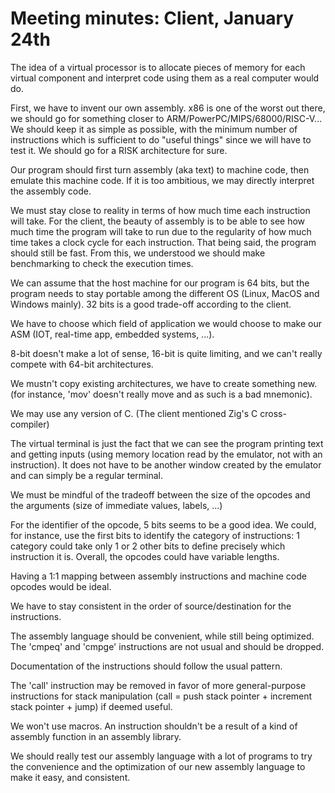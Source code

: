 # Meeting minutes: Client, January 24th

The idea of a virtual processor is to allocate pieces of memory for each virtual component and interpret code using them as a real computer would do.

First, we have to invent our own assembly. x86 is one of the worst out there, we should go for something closer to ARM/PowerPC/MIPS/68000/RISC-V...
We should keep it as simple as possible, with the minimum number of instructions which is sufficient to do "useful things" since we will have to test it. We should go for a RISK architecture for sure.

Our program should first turn assembly (aka text) to machine code, then emulate this machine code. If it is too ambitious, we may directly interpret the assembly code.

We must stay close to reality in terms of how much time each instruction will take. For the client, the beauty of assembly is to be able to see how much time the program will take to run due to the regularity of how much time takes a clock cycle for each instruction. That being said, the program should still be fast. From this, we understood we should make benchmarking to check the execution times. 

We can assume that the host machine for our program is 64 bits, but the program needs to stay portable among the different OS (Linux, MacOS and Windows mainly). 32 bits is a good trade-off according to the client.

We have to choose which field of application we would choose to make our ASM (IOT, real-time app, embedded systems, ...).

8-bit doesn't make a lot of sense, 16-bit is quite limiting, and we can't really compete with 64-bit architectures.

We mustn't copy existing architectures, we have to create something new. (for instance, 'mov' doesn't really move and as such is a bad mnemonic).

We may use any version of C. (The client mentioned Zig's C cross-compiler)

The virtual terminal is just the fact that we can see the program printing text and getting inputs (using memory location read by the emulator, not with an instruction). It does not have to be another window created by the emulator and can simply be a regular terminal.

We must be mindful of the tradeoff between the size of the opcodes and the arguments (size of immediate values, labels, ...)

For the identifier of the opcode, 5 bits seems to be a good idea. We could, for instance, use the first bits to identify the category of instructions: 1 category could take only 1 or 2 other bits to define precisely which instruction it is. Overall, the opcodes could have variable lengths.

Having a 1:1 mapping between assembly instructions and machine code opcodes would be ideal.

We have to stay consistent in the order of source/destination for the instructions.

The assembly language should be convenient, while still being optimized. The 'cmpeq' and 'cmpge' instructions are not usual and should be dropped.

Documentation of the instructions should follow the usual pattern.

The 'call' instruction may be removed in favor of more general-purpose instructions for stack manipulation (call = push stack pointer + increment stack pointer + jump) if deemed useful.

We won't use macros. An instruction shouldn't be a result of a kind of assembly function in an assembly library.

We should really test our assembly language with a lot of programs to try the convenience and the optimization of our new assembly language to make it easy, and consistent.